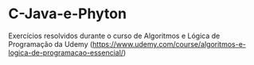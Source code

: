 # C-Java-e-Phyton
Exercícios resolvidos durante o curso de Algoritmos e Lógica de Programação da Udemy (https://www.udemy.com/course/algoritmos-e-logica-de-programacao-essencial/) 

